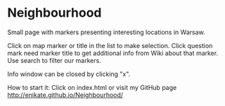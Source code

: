 # Neighbourhood

Small page with markers presenting interesting locations in Warsaw.

Click on map marker or title in the list to make selection.
Click question mark need marker title to get additional info from Wiki about that marker.
Use search to filter our markers.

Info window can be closed by clicking "x".

How to start it:
Click on index.html or visit my GitHub page http://enikate.github.io/Neighbourhood/
